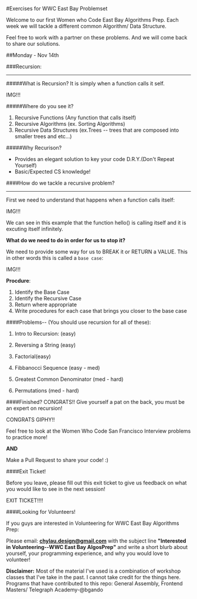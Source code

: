 #Exercises for WWC East Bay Problemset

Welcome to our first Women who Code East Bay Algorithms Prep.  Each week we will tackle a different common Algorithm/ Data Structure.

Feel free to work with a partner on these problems.  And we will come back to share our solutions.  

##Monday - Nov 14th

###Recursion: 
<hr>

#####What is Recursion?
  It is simply when a function calls it self. 
  
  IMG!!!
  
#####Where do you see it?
1. Recursive Functions (Any function that calls itself)
2. Recursive Algorithms (ex. Sorting Algorithms)
3. Recursive Data Structures (ex.Trees -- trees that are composed into smaller trees and etc...)

#####Why Recurison?
  - Provides an elegant solution to key your code D.R.Y.(Don't Repeat Yourself) 
  - Basic/Expected CS knowledge!
  
####How do we tackle a recursive problem?
<hr>

First we need to understand that happens when a function calls itself:

IMG!!!

We can see in this example that the function hello() is calling itself and it is excuting itself infinitely.


**What do we need to do in order for us to stop it?**

We need to provide some way for us to BREAK it or RETURN a VALUE.
This in other words this is called a `base case`:

IMG!!!

**Procdure**:
1. Identify the Base Case
2. Identify the Recursive Case
3. Return where appropriate
4. Write procedures for each case that brings you closer to the base case
 

####Problems-- (You should use recursion for all of these):
1. Intro to Recursion: (easy)

2. Reversing a String (easy)


3. Factorial(easy)


3. Fibbanocci Sequence (easy - med)
 
 
4. Greatest Common Denominator (med - hard)

5. Permutations (med - hard)

####Finished?
CONGRATS!! Give yourself a pat on the back, you must be an expert on recursion!

CONGRATS GIPHY!!

Feel free to look at the Women Who Code San Francisco Interview problems to practice more!

**AND**

Make a Pull Request to share your code! :)

####Exit Ticket!

Before you leave, please fill out this exit ticket to give us feedback on what you would like to see in the next session!

EXIT TICKET!!!!

####Looking for Volunteers!

If you guys are interested in Volunteering for WWC East Bay Algorithms Prep:

Please email: **chylau.design@gmail.com**  with the subject line **"Interested in Volunteering--WWC East Bay AlgosPrep"** and write a short blurb about yourself, your programming experience, and why you would love to volunteer!  


**Disclaimer:**
Most of the material I've used is a combination of workshop classes that I've take in the past.  I cannot take credit for the things here.  Programs that have contributed to this repo:  General Assembly, Frontend Masters/ Telegraph Academy-@bgando  